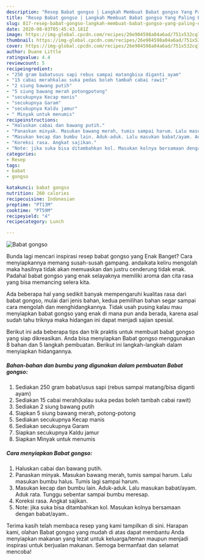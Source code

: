 ```yaml
---
description: "Resep Babat gongso | Langkah Membuat Babat gongso Yang Paling Enak"
title: "Resep Babat gongso | Langkah Membuat Babat gongso Yang Paling Enak"
slug: 817-resep-babat-gongso-langkah-membuat-babat-gongso-yang-paling-enak
date: 2020-08-03T05:45:43.181Z
image: https://img-global.cpcdn.com/recipes/26e904598a04a6ad/751x532cq70/babat-gongso-foto-resep-utama.jpg
thumbnail: https://img-global.cpcdn.com/recipes/26e904598a04a6ad/751x532cq70/babat-gongso-foto-resep-utama.jpg
cover: https://img-global.cpcdn.com/recipes/26e904598a04a6ad/751x532cq70/babat-gongso-foto-resep-utama.jpg
author: Duane Little
ratingvalue: 4.4
reviewcount: 5
recipeingredient:
- "250 gram babatusus sapi rebus sampai matangbisa diganti ayam"
- "15 cabai merahkalau suka pedas boleh tambah cabai rawit"
- "2 siung bawang putih"
- "5 siung bawang merah potongpotong"
- "secukupnya Kecap manis"
- "secukupnya Garam"
- "secukupnya Kaldu jamur"
- " Minyak untuk menumis"
recipeinstructions:
- "Haluskan cabai dan bawang putih."
- "Panaskan minyak. Masukan bawang merah, tumis sampai harum. Lalu masukan bumbu halus. Tumis lagi sampai harum."
- "Masukan kecap dan bumbu lain. Aduk-aduk. Lalu masukan babat/ayam. Aduk rata. Tunggu sebentar sampai bumbu meresap."
- "Koreksi rasa. Angkat sajikan."
- "Note: jika suka bisa ditambahkan kol. Masukan kolnya bersamaan dengan babat/ayam.."
categories:
- Resep
tags:
- babat
- gongso

katakunci: babat gongso 
nutrition: 260 calories
recipecuisine: Indonesian
preptime: "PT13M"
cooktime: "PT59M"
recipeyield: "4"
recipecategory: Lunch

---
```



![Babat gongso](https://img-global.cpcdn.com/recipes/26e904598a04a6ad/751x532cq70/babat-gongso-foto-resep-utama.jpg)

Bunda lagi mencari inspirasi resep babat gongso yang Enak Banget? Cara menyiapkannya memang susah-susah gampang. andaikata keliru mengolah maka hasilnya tidak akan memuaskan dan justru cenderung tidak enak. Padahal babat gongso yang enak selayaknya memiliki aroma dan cita rasa yang bisa memancing selera kita.



Ada beberapa hal yang sedikit banyak mempengaruhi kualitas rasa dari babat gongso, mulai dari jenis bahan, kedua pemilihan bahan segar sampai cara mengolah dan menghidangkannya. Tidak usah pusing kalau mau menyiapkan babat gongso yang enak di mana pun anda berada, karena asal sudah tahu triknya maka hidangan ini dapat menjadi sajian spesial.


Berikut ini ada beberapa tips dan trik praktis untuk membuat babat gongso yang siap dikreasikan. Anda bisa menyiapkan Babat gongso menggunakan 8 bahan dan 5 langkah pembuatan. Berikut ini langkah-langkah dalam menyiapkan hidangannya.

<!--inarticleads1-->

##### Bahan-bahan dan bumbu yang digunakan dalam pembuatan Babat gongso:

1. Sediakan 250 gram babat/usus sapi (rebus sampai matang/bisa diganti ayam)
1. Sediakan 15 cabai merah(kalau suka pedas boleh tambah cabai rawit)
1. Sediakan 2 siung bawang putih
1. Siapkan 5 siung bawang merah, potong-potong
1. Sediakan secukupnya Kecap manis
1. Sediakan secukupnya Garam
1. Siapkan secukupnya Kaldu jamur
1. Siapkan  Minyak untuk menumis




<!--inarticleads2-->

##### Cara menyiapkan Babat gongso:

1. Haluskan cabai dan bawang putih.
1. Panaskan minyak. Masukan bawang merah, tumis sampai harum. Lalu masukan bumbu halus. Tumis lagi sampai harum.
1. Masukan kecap dan bumbu lain. Aduk-aduk. Lalu masukan babat/ayam. Aduk rata. Tunggu sebentar sampai bumbu meresap.
1. Koreksi rasa. Angkat sajikan.
1. Note: jika suka bisa ditambahkan kol. Masukan kolnya bersamaan dengan babat/ayam..




Terima kasih telah membaca resep yang kami tampilkan di sini. Harapan kami, olahan Babat gongso yang mudah di atas dapat membantu Anda menyiapkan makanan yang lezat untuk keluarga/teman maupun menjadi inspirasi untuk berjualan makanan. Semoga bermanfaat dan selamat mencoba!
